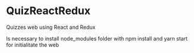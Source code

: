 # QuizReactRedux
Quizzes web using React and Redux

Is necessary to install node_modules folder with npm install and yarn start for initialitate the web
